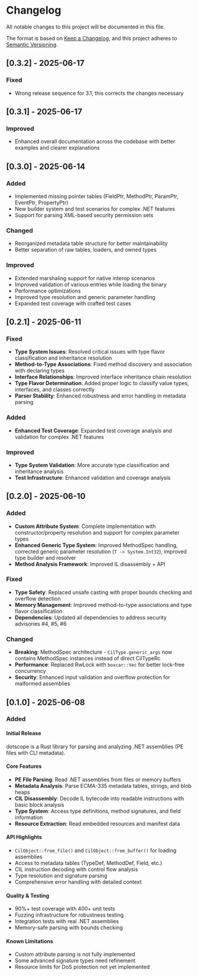 # Changelog

All notable changes to this project will be documented in this file.

The format is based on [Keep a Changelog](https://keepachangelog.com/en/1.0.0/),
and this project adheres to [Semantic Versioning](https://semver.org/spec/v2.0.0.html).

## [0.3.2] - 2025-06-17

### Fixed

- Wrong release sequence for 3.1, this corrects the changes necessary

## [0.3.1] - 2025-06-17

### Improved

- Enhanced overall documentation across the codebase with better examples and clearer explanations

## [0.3.0] - 2025-06-14

### Added

- Implemented missing pointer tables (FieldPtr, MethodPtr, ParamPtr, EventPtr, PropertyPtr)
- New builder system and test scenarios for complex .NET features
- Support for parsing XML-based security permission sets

### Changed

- Reorganized metadata table structure for better maintainability
- Better separation of raw tables, loaders, and owned types

### Improved

- Extended marshaling support for native interop scenarios
- Improved validation of various entries while loading the binary
- Performance optimizations
- Improved type resolution and generic parameter handling
- Expanded test coverage with crafted test cases

## [0.2.1] - 2025-06-11

### Fixed

- **Type System Issues**: Resolved critical issues with type flavor classification and inheritance resolution
- **Method-to-Type Associations**: Fixed method discovery and association with declaring types  
- **Interface Relationships**: Improved interface inheritance chain resolution
- **Type Flavor Determination**: Added proper logic to classify value types, interfaces, and classes correctly
- **Parser Stability**: Enhanced robustness and error handling in metadata parsing

### Added

- **Enhanced Test Coverage**: Expanded test coverage analysis and validation for complex .NET features

### Improved

- **Type System Validation**: More accurate type classification and inheritance analysis
- **Test Infrastructure**: Enhanced validation and coverage analysis

## [0.2.0] - 2025-06-10

### Added

- **Custom Attribute System**: Complete implementation with constructor/property resolution and support for complex parameter types
- **Enhanced Generic Type System**: Improved MethodSpec handling, corrected generic parameter resolution (`T -> System.Int32`), improved type builder and resolver
- **Method Analysis Framework**: Improved IL disassembly + API

### Fixed

- **Type Safety**: Replaced unsafe casting with proper bounds checking and overflow detection
- **Memory Management**: Improved method-to-type associations and type flavor classification
- **Dependencies**: Updated all dependencies to address security advisories #4, #5, #6

### Changed

- **Breaking**: MethodSpec architecture - `CilType.generic_args` now contains MethodSpec instances instead of direct CilTypeRc
- **Performance**: Replaced RwLock with `boxcar::Vec` for better lock-free concurrency
- **Security**: Enhanced input validation and overflow protection for malformed assemblies

## [0.1.0] - 2025-06-08

### Added

#### Initial Release

dotscope is a Rust library for parsing and analyzing .NET assemblies (PE files with CLI metadata).

#### Core Features

- **PE File Parsing**: Read .NET assemblies from files or memory buffers
- **Metadata Analysis**: Parse ECMA-335 metadata tables, strings, and blob heaps
- **CIL Disassembly**: Decode IL bytecode into readable instructions with basic block analysis
- **Type System**: Access type definitions, method signatures, and field information
- **Resource Extraction**: Read embedded resources and manifest data

#### API Highlights

- `CilObject::from_file()` and `CilObject::from_buffer()` for loading assemblies
- Access to metadata tables (TypeDef, MethodDef, Field, etc.)
- CIL instruction decoding with control flow analysis
- Type resolution and signature parsing
- Comprehensive error handling with detailed context

#### Quality & Testing

- 90%+ test coverage with 400+ unit tests
- Fuzzing infrastructure for robustness testing
- Integration tests with real .NET assemblies
- Memory-safe parsing with bounds checking

#### Known Limitations

- Custom attribute parsing is not fully implemented
- Some advanced signature types need refinement
- Resource limits for DoS protection not yet implemented
